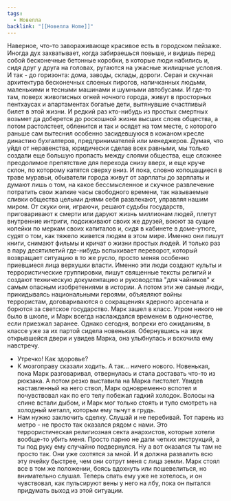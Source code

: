 ```yaml
---
tags:
  - Новелла
backlink: "[[Новелла Home]]"
---
```

Наверное, что-то завораживающе красивое есть в городском пейзаже. Иногда дух захватывает, когда забираешься повыше, и видишь перед собой бесконечные бетонные коробки, в которые люди набились и, сидя друг у друга на головах, ругаются на ужасные жилищные условия. И так - до горизонта: дома, заводы, склады, дороги. Серая и скучная архитектура бесконечных слоеных пирогов, напичканных людьми, маленькими и тесными машинами и шумными автобусами. И где-то там, поверх живописных огней ночного города, живут в просторных пентхаусах и апартаментах богатые дети, вытянувшие счастливый билет в этой жизни. И редкий раз кто-нибудь из простых смертных возьмет да доберется до роскошной жизни высших слоев общества, а потом растолстеет, обленится и так и осядет на том месте, с которого раньше сам вытеснил особенно засидевшуюся в кожаном кресле династию бухгалтеров, предпринимателей или менеджеров.
Думая, что уйдя от неравенства, юридически сделав всех равными, мы только создали еще большую пропасть между слоями общества, еще сложнее преодолимое препятствие для перехода снизу вверх, и еще круче склон, по которому катятся сверху вниз. И пока, словно копошащиеся в траве муравьи, обыватели города живут от зарплаты до зарплаты и думают лишь о том, на какое бессмысленное и скучное развлечение потратить свои жалкие часы свободного времени, так называемые сливки общества целыми днями себя развлекают, управляя нашим миром. От скуки они, играючи, решают судьбы государств, приговаривают к смерти или даруют жизнь миллионам людей, плетут внутренние интриги, подсиживают своих же друзей, воюют за сущие копейки по меркам своих капиталов и, сидя в кабинете в доме-утюге, судят о том, как тяжело живется людям в этом мире. Именно они пишут книги, снимают фильмы и кричат о жизни простых людей. И только раз в пару десятилетий где-нибудь вспыхивает переворот, который возвращает ситуацию в то же русло, просто меняя особенно приевшиеся лица верхушки власти.
Именно эти люди создают культы и террористические группировки, пишут священные тексты религий и создают техническую документацию и руководства "для чайников" к самым опасным изобретениями в истории. А потом эти же самые люди, прикидываясь национальными героями, объявляют войны террористам, договариваются о сокращениях ядерного арсенала и борются за светское государство.
Марк зашел в класс. Утром никого не было в школе, и Марк всегда наслаждался временем в одиночестве, если приезжал заранее. Однако сегодня, вопреки его ожиданиям, в классе уже за их партой сидела новенькая. Обернувшись на звук открывшейся двери и увидев Марка, она улыбнулась и вскочила ему навстречу.
- Утречко! Как здоровье?
- К мозгоправу сказали ходить. А так... ничего нового.
Новенькая, пока Марк разговаривал, отвернулась и стала доставать что-то из рюкзака. А потом резко выставила на Марка пистолет.
Увидев наставленный на него ствол, Марк одновременно вспотел и почувствовал как по его телу побежал гадкий холодок. Волосы на спине встали дыбом, и Марк мог только стоять и тупо смотреть на холодный металл, которым ему тычут в грудь.
- Нам нужно заключить сделку. Слушай и не перебивай. Тот парень из метро - не просто так оказался рядом с нами. Это террористическая религиозная секта анархистов, которые хотели вообще-то убить меня. Просто парню не дали четких инструкций, а ты  под руку ему случайно подвернулся. Ну а вот оказался ты там не просто так. Они уже охотятся за мной. И я должна развалить всю эту ячейку быстрее, чем они сотрут меня с лица земли.
Марк стоял все в том же положении, боясь вдохнуть или пошевелиться, но внимательно слушал. Теперь спать ему уже не хотелось, и он чувствовал, как пульсируют вены у него на лбу, пока он пытался придумать выход из этой ситуации.
